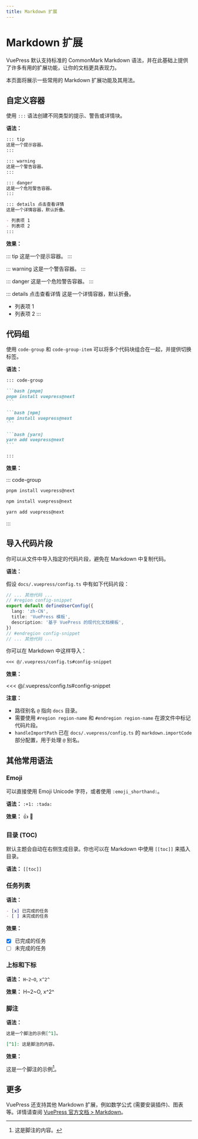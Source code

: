```yaml
---
title: Markdown 扩展
---
```


# Markdown 扩展

VuePress 默认支持标准的 CommonMark Markdown 语法，并在此基础上提供了许多有用的扩展功能，让你的文档更具表现力。

本页面将展示一些常用的 Markdown 扩展功能及其用法。

## 自定义容器

使用 `:::` 语法创建不同类型的提示、警告或详情块。

**语法：**

```markdown
::: tip
这是一个提示容器。
:::

::: warning
这是一个警告容器。
:::

::: danger
这是一个危险警告容器。
:::

::: details 点击查看详情
这是一个详情容器，默认折叠。

- 列表项 1
- 列表项 2
:::
```

**效果：**

::: tip
这是一个提示容器。
:::

::: warning
这是一个警告容器。
:::

::: danger
这是一个危险警告容器。
:::

::: details 点击查看详情
这是一个详情容器，默认折叠。

- 列表项 1
- 列表项 2
:::

## 代码组

使用 `code-group` 和 `code-group-item` 可以将多个代码块组合在一起，并提供切换标签。

**语法：**

````markdown
::: code-group

```bash [pnpm]
pnpm install vuepress@next
```

```bash [npm]
npm install vuepress@next
```

```bash [yarn]
yarn add vuepress@next
```

:::
````

**效果：**

::: code-group

```bash [pnpm]
pnpm install vuepress@next
```

```bash [npm]
npm install vuepress@next
```

```bash [yarn]
yarn add vuepress@next
```

:::

## 导入代码片段

你可以从文件中导入指定的代码片段，避免在 Markdown 中复制代码。

**语法：**

假设 `docs/.vuepress/config.ts` 中有如下代码片段：

```ts
// ... 其他代码 ...
// #region config-snippet
export default defineUserConfig({
  lang: 'zh-CN',
  title: 'VuePress 模板',
  description: '基于 VuePress 的现代化文档模板',
})
// #endregion config-snippet
// ... 其他代码 ...
```

你可以在 Markdown 中这样导入：

```markdown
<<< @/.vuepress/config.ts#config-snippet
```

**效果：**

<<< @/.vuepress/config.ts#config-snippet

**注意：**
*   路径别名 `@` 指向 `docs` 目录。
*   需要使用 `#region region-name` 和 `#endregion region-name` 在源文件中标记代码片段。
*   `handleImportPath` 已在 `docs/.vuepress/config.ts` 的 `markdown.importCode` 部分配置，用于处理 `@` 别名。

## 其他常用语法

### Emoji

可以直接使用 Emoji Unicode 字符，或者使用 `:emoji_shorthand:`。

**语法：** `:+1: :tada:`

**效果：** :+1: :tada:

### 目录 (TOC)

默认主题会自动在右侧生成目录。你也可以在 Markdown 中使用 `[[toc]]` 来插入目录。

**语法：** `[[toc]]`

### 任务列表

**语法：**

```markdown
- [x] 已完成的任务
- [ ] 未完成的任务
```

**效果：**

- [x] 已完成的任务
- [ ] 未完成的任务

### 上标和下标

**语法：** `H~2~O`, `x^2^`

**效果：** H~2~O, x^2^

### 脚注

**语法：**

```markdown
这是一个脚注的示例[^1]。

[^1]: 这是脚注的内容。
```

**效果：**

这是一个脚注的示例[^1]。

[^1]: 这是脚注的内容。

## 更多

VuePress 还支持其他 Markdown 扩展，例如数学公式 (需要安装插件)、图表等。详情请查阅 [VuePress 官方文档 > Markdown](https://v2.vuepress.vuejs.org/zh/guide/markdown.html)。 

